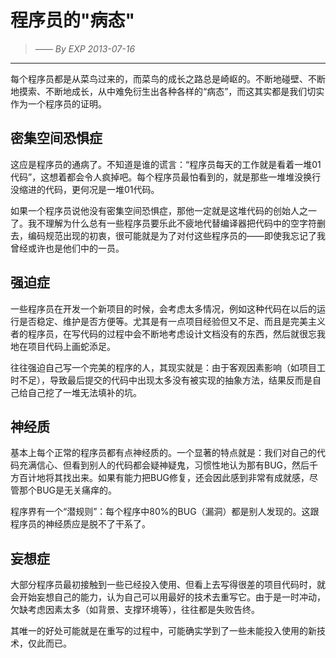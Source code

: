 # 程序员的"病态"
> *—— By EXP 2013-07-16*

------


每个程序员都是从菜鸟过来的，而菜鸟的成长之路总是崎岖的。不断地碰壁、不断地摸索、不断地成长，从中难免衍生出各种各样的“病态”，而这其实都是我们切实作为一个程序员的证明。

## 密集空间恐惧症

这应是程序员的通病了。不知道是谁的谎言：“程序员每天的工作就是看着一堆01代码”，这想着都会令人疯掉吧。每个程序员最怕看到的，就是那些一堆堆没换行没缩进的代码，更何况是一堆01代码。

如果一个程序员说他没有密集空间恐惧症，那他一定就是这堆代码的创始人之一了。我不理解为什么总有一些程序员要乐此不疲地代替编译器把代码中的空字符删去，编码规范出现的初衷，很可能就是为了对付这些程序员的——即使我忘记了我曾经或许也是他们中的一员。

## 强迫症

一些程序员在开发一个新项目的时候，会考虑太多情况，例如这种代码在以后的运行是否稳定、维护是否方便等。尤其是有一点项目经验但又不足、而且是完美主义者的程序员，在写代码的过程中会不断地考虑设计文档没有的东西，然后就很忘我地在项目代码上画蛇添足。

往往强迫自己写一个完美的程序的人，其现实就是：由于客观因素影响（如项目工时不足），导致最后提交的代码中出现太多没有被实现的抽象方法，结果反而是自己给自己挖了一堆无法填补的坑。

## 神经质

基本上每个正常的程序员都有点神经质的。一个显著的特点就是：我们对自己的代码充满信心、但看到别人的代码都会疑神疑鬼，习惯性地认为那有BUG，然后千方百计地将其找出来。如果有能力把BUG修复，还会因此感到非常有成就感，尽管那个BUG是无关痛痒的。

程序界有一个“潜规则”：每个程序中80%的BUG（漏洞）都是别人发现的。这跟程序员的神经质应是脱不了干系了。

## 妄想症

大部分程序员最初接触到一些已经投入使用、但看上去写得很差的项目代码时，就会开始妄想自己的能力，认为自己可以用最好的技术去重写它。由于是一时冲动，欠缺考虑因素太多（如背景、支撑环境等），往往都是失败告终。

其唯一的好处可能就是在重写的过程中，可能确实学到了一些未能投入使用的新技术，仅此而已。
